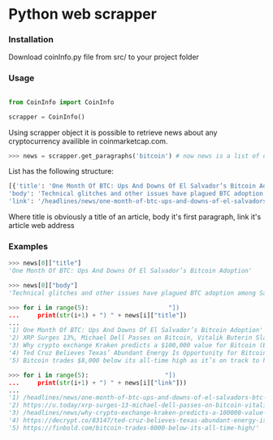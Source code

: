 # Python web scrapper 
### Installation 
Download coinInfo.py file from src/ to your project folder
###  Usage
``` python

from CoinInfo import CoinInfo

scrapper = CoinInfo()

```
Using scrapper object it is possible to retrieve news about any cryptocurrency availible in coinmarketcap.com. 
``` python
>>> news = scrapper.get_paragraphs('bitcoin') # now news is a list of dictionaries
```
List has the following structure:
``` python
[{'title': 'One Month Of BTC: Ups And Downs Of El Salvador’s Bitcoin Adoption', 
'body': 'Technical glitches and other issues have plagued BTC adoption among Salvadorans in the last month. Let&rsquo;s see what happened in the last month of BTC as a legal tender in El Salvador.&nbsp;\nControversial BTC Tender In Action\nIt has been a month since the Central American coun...',
'link': '/headlines/news/one-month-of-btc-ups-and-downs-of-el-salvadors-btc-adoption/'}, {...}, ...]
```
Where title is obviously a title of an article, body it's first paragraph, link it's article web address
### Examples
``` python
>>> news[0]["title"] 
'One Month Of BTC: Ups And Downs Of El Salvador’s Bitcoin Adoption'

>>> news[0]["body"] 
'Technical glitches and other issues have plagued BTC adoption among Salvadorans in the last month. Let&rsquo;s see what happened in the last month of BTC as a legal tender in El Salvador.&nbsp;\nControversial BTC Tender In Action\nIt has been a month since the Central American coun...'

>>> for i in range(5):                      "])
...     print(str(i+1) + ") " + news[i]["title"])
... 
'1) One Month Of BTC: Ups And Downs Of El Salvador’s Bitcoin Adoption'
'2) XRP Surges 13%, Michael Dell Passes on Bitcoin, Vitalik Buterin Slams El Salvador’s BTC Experiment: Crypto News Digest by U.Today'
'3) Why crypto exchange Kraken predicts a $100,000 value for Bitcoin (BTC)?'
'4) Ted Cruz Believes Texas’ Abundant Energy Is Opportunity for Bitcoin'
'5) Bitcoin trades $8,000 below its all-time high as it’s on track to hit $57k'

>>> for i in range(5):                     "])
...     print(str(i+1) + ") " + news[i]["link"]))
... 
'1) /headlines/news/one-month-of-btc-ups-and-downs-of-el-salvadors-btc-adoption/'
'2) https://u.today/xrp-surges-13-michael-dell-passes-on-bitcoin-vitalik-buterin-slams-el-salvadors-btc-experiment'
'3) /headlines/news/why-crypto-exchange-kraken-predicts-a-100000-value-for-bitcoin-btc/'
'4) https://decrypt.co/83147/ted-cruz-believes-texas-abundant-energy-is-opportunity-bitcoin?&utm_medium=referral&utm_campaign=feed&utm_source=coinmarketcap'
'5) https://finbold.com/bitcoin-trades-8000-below-its-all-time-high/'
```

